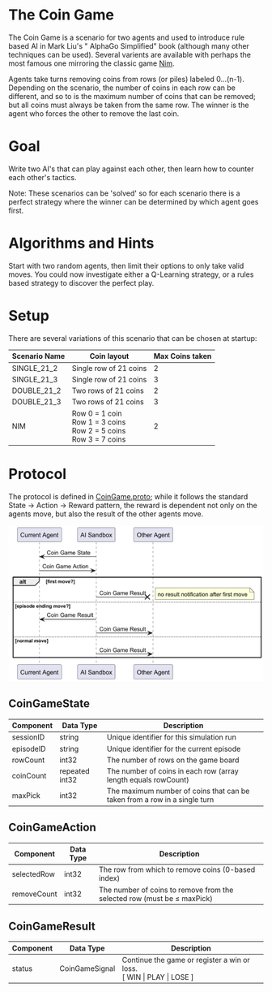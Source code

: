 # The Coin Game

The Coin Game is a scenario for two agents and used to introduce rule based AI in Mark Liu's "
AlphaGo Simplified" book (although many other techniques can be used). Several varients are
available with perhaps the most famous one mirroring the classic
game [Nim](https://en.wikipedia.org/wiki/Nim).

Agents take turns removing coins from rows (or piles) labeled 0...(n-1). Depending on the scenario,
the number of coins in each row can be different, and so to is the maximum number of coins that can
be removed; but all coins must always be taken from the same row. The winner is the agent who forces
the other to remove the last coin.

# Goal

Write two AI's that can play against each other, then learn how to counter each other's tactics.

Note: These scenarios can be 'solved' so for each scenario there is a perfect strategy where the
winner can be determined by which agent goes first.

# Algorithms and Hints

Start with two random agents, then limit their options to only take valid moves. You could now
investigate either a Q-Learning strategy, or a rules based strategy to discover the perfect play.

# Setup

There are several variations of this scenario that can be chosen at startup:

| Scenario Name | Coin layout                                                                | Max Coins taken |
|---------------|----------------------------------------------------------------------------|-----------------|
| SINGLE_21_2   | Single row of 21 coins                                                     | 2               |
| SINGLE_21_3   | Single row of 21 coins                                                     | 3               |
| DOUBLE_21_2   | Two rows of 21 coins                                                       | 2               |
| DOUBLE_21_3   | Two rows of 21 coins                                                       | 3               |
| NIM           | Row 0 = 1 coin<br/>Row 1 = 3 coins<br/>Row 2 = 5 coins<br/>Row 3 = 7 coins | 2               |

# Protocol

The protocol is defined
in [CoinGame.proto](https://github.com/graham-evans/AISandbox-Server/blob/main/src/main/proto/CoinGame.proto);
while it follows the standard State -> Action -> Reward pattern, the reward is dependent not only on
the agents move, but also the result of the other agents move.

![Sequence Diagram of Coin Game protocol](seq.png)

## CoinGameState

| Component | Data Type      | Description                                                               |
|-----------|----------------|---------------------------------------------------------------------------|
| sessionID | string         | Unique identifier for this simulation run                                 |
| episodeID | string         | Unique identifier for the current episode                                 |
| rowCount  | int32          | The number of rows on the game board                                      |
| coinCount | repeated int32 | The number of coins in each row (array length equals rowCount)            |
| maxPick   | int32          | The maximum number of coins that can be taken from a row in a single turn |

## CoinGameAction

| Component   | Data Type | Description                                                             |
|-------------|-----------|-------------------------------------------------------------------------|
| selectedRow | int32     | The row from which to remove coins (0-based index)                      |
| removeCount | int32     | The number of coins to remove from the selected row (must be ≤ maxPick) |

## CoinGameResult

| Component | Data Type      | Description                                                                |                                                                
|-----------|----------------|----------------------------------------------------------------------------|
| status    | CoinGameSignal | Continue the game or register a win or loss.<br/>\[ WIN \| PLAY \| LOSE \] |